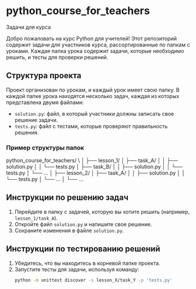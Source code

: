 # python_course_for_teachers
Задачи для курса


Добро пожаловать на курс Python для учителей! Этот репозиторий содержит задачи для участников курса, рассортированные по папкам с уроками. Каждая папка урока содержит задачи, которые необходимо решить, и тесты для проверки решений.

## Структура проекта

Проект организован по урокам, и каждый урок имеет свою папку. В каждой папке урока находятся несколько задач, каждая из которых представлена двумя файлами:

- `solution.py`: файл, в который участники должны записать свое решение задачи.
- `tests.py`: файл с тестами, которые проверяют правильность решения.

### Пример структуры папок
python_course_for_teachers/ \ │ ├── lesson_1/ │ ├── task_A/ │ │ ├── solution.py │ │ └── tests.py │ ├── task_B/ │ │ ├── solution.py │ │ └── tests.py │ └── ... │ ├── lesson_2/ │ ├── task_A/ │ │ ├── solution.py │ │ └── tests.py │ └── ... │ └── ...


## Инструкции по решению задач

1. Перейдите в папку с задачей, которую вы хотите решить (например, `lesson_1/task_A`).
2. Откройте файл `solution.py` и напишите свое решение.
3. Сохраните изменения в файле `solution.py`.

## Инструкции по тестированию решений

1. Убедитесь, что вы находитесь в корневой папке проекта.
2. Запустите тесты для задачи, используя команду:
   ```bash
   python -m unittest discover -s lesson_X/task_Y -p 'tests.py'
